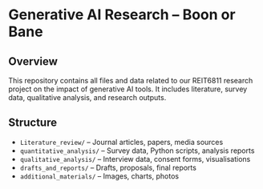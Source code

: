 # Generative AI Research – Boon or Bane

## Overview
This repository contains all files and data related to our REIT6811 research project on the impact of generative AI tools. It includes literature, survey data, qualitative analysis, and research outputs.

## Structure
- `Literature_review/` – Journal articles, papers, media sources
- `quantitative_analysis/` – Survey data, Python scripts, analysis reports
- `qualitative_analysis/` – Interview data, consent forms, visualisations
- `drafts_and_reports/` – Drafts, proposals, final reports
- `additional_materials/` – Images, charts, photos

